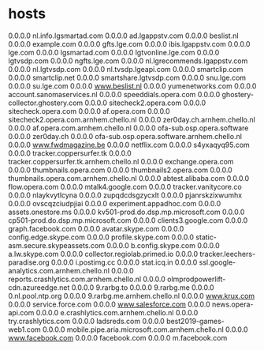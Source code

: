 # hosts
0.0.0.0	nl.info.lgsmartad.com
0.0.0.0	ad.lgappstv.com
0.0.0.0	beslist.nl
0.0.0.0	example.com
0.0.0.0	gfts.lge.com
0.0.0.0	ibis.lgappstv.com
0.0.0.0	lge.com
0.0.0.0	lgsmartad.com
0.0.0.0	lgtvonline.lge.com
0.0.0.0	lgtvsdp.com
0.0.0.0	ngfts.lge.com
0.0.0.0	nl.lgrecommends.lgappstv.com
0.0.0.0	nl.lgtvsdp.com
0.0.0.0	nl.tvsdp.lgeapi.com
0.0.0.0	smartclip.com
0.0.0.0	smartclip.net
0.0.0.0	smartshare.lgtvsdp.com
0.0.0.0	snu.lge.com
0.0.0.0	su.lge.com
0.0.0.0	www.beslist.nl
0.0.0.0	yumenetworks.com
0.0.0.0	account.sanomaservices.nl
0.0.0.0	speeddials.opera.com
0.0.0.0	ghostery-collector.ghostery.com
0.0.0.0	sitecheck2.opera.com
0.0.0.0	sitecheck.opera.com
0.0.0.0	af.opera.com
0.0.0.0	sitecheck2.opera.com.arnhem.chello.nl
0.0.0.0	zer0day.ch.arnhem.chello.nl
0.0.0.0	af.opera.com.arnhem.chello.nl
0.0.0.0	ofa-sub.osp.opera.software
0.0.0.0	zer0day.ch
0.0.0.0	ofa-sub.osp.opera.software.arnhem.chello.nl
0.0.0.0	www.fwdmagazine.be
0.0.0.0	netflix.com
0.0.0.0	s4yxaqyq95.com
0.0.0.0	tracker.coppersurfer.tk
0.0.0.0	tracker.coppersurfer.tk.arnhem.chello.nl
0.0.0.0	exchange.opera.com
0.0.0.0	thumbnails.opera.com
0.0.0.0	thumbnails2.opera.com
0.0.0.0	thumbnails.opera.com.arnhem.chello.nl
0.0.0.0	abtest.alibaba.com
0.0.0.0	flow.opera.com
0.0.0.0	mtalk4.google.com
0.0.0.0	tracker.vanitycore.co
0.0.0.0	nlaykvytlcyna
0.0.0.0	zupqdcdsgzycxlt
0.0.0.0	pjanrskzixwumhx
0.0.0.0	ovscqzciudpjiai
0.0.0.0	experiment.appadhoc.com
0.0.0.0	assets.onestore.ms
0.0.0.0	kv501-prod.do.dsp.mp.microsoft.com
0.0.0.0	cp501-prod.do.dsp.mp.microsoft.com
0.0.0.0	clients3.google.com
0.0.0.0	graph.facebook.com
0.0.0.0	avatar.skype.com
0.0.0.0	config.edge.skype.com
0.0.0.0	profile.skype.com
0.0.0.0	static-asm.secure.skypeassets.com
0.0.0.0	b.config.skype.com
0.0.0.0	a.lw.skype.com
0.0.0.0	collector.regiolab.primed.io
0.0.0.0	tracker.leechers-paradise.org
0.0.0.0	i.postimg.cc
0.0.0.0	stat.icq.in
0.0.0.0	ssl.google-analytics.com.arnhem.chello.nl
0.0.0.0	reports.crashlytics.com.arnhem.chello.nl
0.0.0.0	olmprodpowerlift-cdn.azureedge.net
0.0.0.0	9.rarbg.to
0.0.0.0	9.rarbg.me
0.0.0.0	0.nl.pool.ntp.org
0.0.0.0	9.rarbg.me.arnhem.chello.nl
0.0.0.0	www.krux.com
0.0.0.0	service.force.com
0.0.0.0	www.salesforce.com
0.0.0.0	news.opera-api.com
0.0.0.0	e.crashlytics.com.arnhem.chello.nl
0.0.0.0	try.crashlytics.com
0.0.0.0	ladsreds.com
0.0.0.0	best2019-games-web1.com
0.0.0.0	mobile.pipe.aria.microsoft.com.arnhem.chello.nl
0.0.0.0	www.facebook.com
0.0.0.0	facebook.com
0.0.0.0	m.facebook.com
